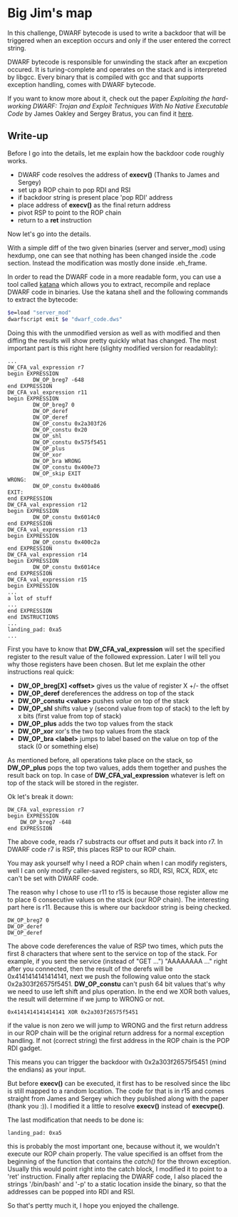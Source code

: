 Big Jim's map
============

In this challenge, DWARF bytecode is used to write a backdoor that will be triggered when an exception occurs and only if the user entered the correct string.

DWARF bytecode is responsible for unwinding the stack after an excpetion occured. It is turing-complete and operates on the stack and is interpreted by libgcc.
Every binary that is compiled with gcc and that supports exception handling, comes with DWARF bytecode.

If you want to know more about it, check out the paper *Exploiting the hard-working DWARF: Trojan and Exploit Techniques With No Native Executable Code* by James Oakley and Sergey Bratus, you can find it [here](https://www.usenix.org/legacy/event/woot11/tech/final_files/Oakley.pdf).

## Write-up
Before I go into the details, let me explain how the backdoor code roughly works.

+ DWARF code resolves the address of **execv()** (Thanks to James and Sergey)
+ set up a ROP chain to pop RDI and RSI
+ if backdoor string is present place 'pop RDI' address
+ place address of **execv()** as the final return address
+ pivot RSP to point to the ROP chain
+ return to a **ret** instruction

Now let's go into the details.

With a simple diff of the two given binaries (server and server_mod) using hexdump, one can see that nothing has been changed inside the .code section. Instead the modification was mostly done inside .eh_frame.

In order to read the DWARF code in a more readable form, you can use a tool called [katana](http://katana.nongnu.org/) which allows you to extract, recompile and replace DWARF code in binaries. Use the katana shell and the following commands to extract the bytecode:
```bash
$e=load "server_mod"
dwarfscript emit $e "dwarf_code.dws"
```

Doing this with the unmodified version as well as with modified and then diffing the results will show pretty quickly what has changed. 
The most important part is this right here (slighty modified version for readablity):

```
...
DW_CFA_val_expression r7
begin EXPRESSION
        DW_OP_breg7 -648
end EXPRESSION
DW_CFA_val_expression r11
begin EXPRESSION
        DW_OP_breg7 0
        DW_OP_deref
        DW_OP_deref
        DW_OP_constu 0x2a303f26
        DW_OP_constu 0x20
        DW_OP_shl
        DW_OP_constu 0x575f5451
        DW_OP_plus
        DW_OP_xor
        DW_OP_bra WRONG
        DW_OP_constu 0x400e73
        DW_OP_skip EXIT
WRONG:
        DW_OP_constu 0x400a86
EXIT:
end EXPRESSION
DW_CFA_val_expression r12
begin EXPRESSION
        DW_OP_constu 0x6014c0
end EXPRESSION
DW_CFA_val_expression r13
begin EXPRESSION
        DW_OP_constu 0x400c2a
end EXPRESSION
DW_CFA_val_expression r14
begin EXPRESSION
        DW_OP_constu 0x6014ce
end EXPRESSION
DW_CFA_val_expression r15
begin EXPRESSION
...
a lot of stuff
...
end EXPRESSION
end INSTRUCTIONS
...
landing_pad: 0xa5
...
```

First you have to know that **DW_CFA_val_expression** will set the specified register to the result value of the followed expression. Later I will tell you why those registers have been chosen. But let me explain the other instructions real quick:

* **DW_OP_breg[X] &lt;offset&gt;** gives us the value of register X +/- the offset
* **DW_OP_deref** dereferences the address on top of the stack
* **DW_OP_constu &lt;value&gt;** pushes *value* on top of the stack
* **DW_OP_shl** shifts value y (second value from top of stack) to the left by x bits (first value from top of stack)
* **DW_OP_plus** adds the two top values from the stack
* **DW_OP_xor** xor's the two top values from the stack
* **DW_OP_bra &lt;label&gt;** jumps to label based on the value on top of the stack (0 or something else)

As mentioned before, all operations take place on the stack, so **DW_OP_plus** pops the top two values, adds them together and pushes the result back on top. In case of **DW_CFA_val_expression** whatever is left on top of the stack will be stored in the register.

Ok let's break it down:
```
DW_CFA_val_expression r7
begin EXPRESSION
    DW_OP_breg7 -648
end EXPRESSION
```
The above code, reads r7 substracts our offset and puts it back into r7. In DWARF code r7 is RSP, this places RSP to our ROP chain.

You may ask yourself why I need a ROP chain when I can modify registers, well I can only modify caller-saved registers, so RDI, RSI, RCX, RDX, etc can't be set with DWARF code.

The reason why I chose to use r11 to r15 is because those register allow me to place 6 consecutive values on the stack (our ROP chain). The interesting part here is r11. Because this is where our backdoor string is being checked.

```
DW_OP_breg7 0
DW_OP_deref
DW_OP_deref
```

The above code dereferences the value of RSP two times, which puts the first 8 characters that where sent to the service on top of the stack. For example, if you sent the service (instead of "GET ...") "AAAAAAAA ..." right after you connected, then the result of the derefs will be 0x4141414141414141, next we push the following value onto the stack 0x2a303f26575f5451. **DW_OP_constu** can't push 64 bit values that's why we need to use left shift and plus operation. In the end we XOR both values, the result will determine if we jump to WRONG or not.

```
0x4141414141414141 XOR 0x2a303f26575f5451
```

if the value is non zero we will jump to WRONG and the first return address in our ROP chain will be the original return address for a normal exception handling. If not (correct string) the first address in the ROP chain is the POP RDI gadget.

This means you can trigger the backdoor with 0x2a303f26575f5451 (mind the endians) as your input.

But before **execv()** can be executed, it first has to be resolved since the libc is still mapped to a random location. The code for that is in r15 and comes straight from James and Sergey which they published along with the paper (thank you :)). I modified it a little to resolve **execv()** instead of **execvpe()**.

The last modification that needs to be done is:

```
landing_pad: 0xa5
```

this is probably the most important one, because without it, we wouldn't execute our ROP chain properly. The value specified is an offset from the beginning of the function that contains the *catch()* for the thrown exception. Usually this would point right into the catch block, I modified it to point to a 'ret' instruction. Finally after replacing the DWARF code, I also placed the strings '/bin/bash' and '-p' to a static location inside the binary, so that the addresses can be popped into RDI
and RSI.

So that's pertty much it, I hope you enjoyed the challenge.
